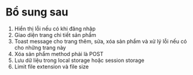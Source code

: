 # Bổ sung sau

1. Hiển thị lỗi nếu có khi đăng nhập
2. Giao diện trang chi tiết sản phẩm
3. Toast message cho trang thêm, sửa, xóa sản phẩm và xử lý lỗi nếu có cho những trang này
4. Xóa sản phẩm method phải là POST
5. Lưu dữ liệu trong local storage hoặc session storage
6. Limit file extension và file size



